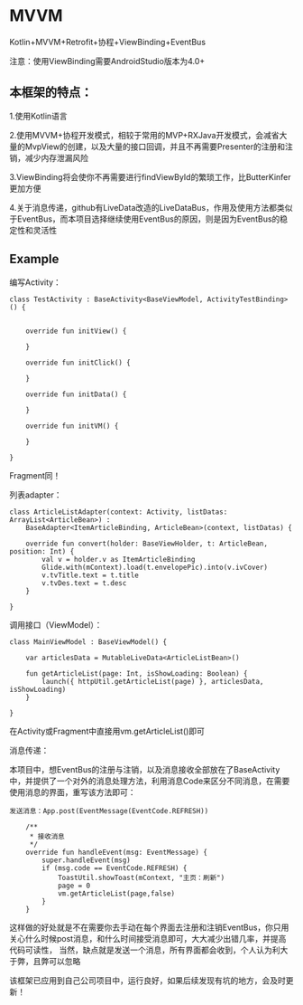 # MVVM
Kotlin+MVVM+Retrofit+协程+ViewBinding+EventBus

注意：使用ViewBinding需要AndroidStudio版本为4.0+

## 本框架的特点：  

1.使用Kotlin语言  

2.使用MVVM+协程开发模式，相较于常用的MVP+RXJava开发模式，会减省大量的MvpView的创建，以及大量的接口回调，并且不再需要Presenter的注册和注销，减少内存泄漏风险 
 
3.ViewBinding将会使你不再需要进行findViewById的繁琐工作，比ButterKinfer更加方便  

4.关于消息传递，github有LiveData改造的LiveDataBus，作用及使用方法都类似于EventBus，而本项目选择继续使用EventBus的原因，则是因为EventBus的稳定性和灵活性  

## Example

编写Activity：

    class TestActivity : BaseActivity<BaseViewModel, ActivityTestBinding>() {
    
    
        override fun initView() {
    
        }
    
        override fun initClick() {
         
        }
    
        override fun initData() {
    
        }
    
        override fun initVM() {
    
        }
    
    }

Fragment同！

列表adapter：

    class ArticleListAdapter(context: Activity, listDatas: ArrayList<ArticleBean>) :
        BaseAdapter<ItemArticleBinding, ArticleBean>(context, listDatas) {
    
        override fun convert(holder: BaseViewHolder, t: ArticleBean, position: Int) {
            val v = holder.v as ItemArticleBinding
            Glide.with(mContext).load(t.envelopePic).into(v.ivCover)
            v.tvTitle.text = t.title
            v.tvDes.text = t.desc
        }
    
    }

调用接口（ViewModel）：

    class MainViewModel : BaseViewModel() {
    
        var articlesData = MutableLiveData<ArticleListBean>()
    
        fun getArticleList(page: Int, isShowLoading: Boolean) {
            launch({ httpUtil.getArticleList(page) }, articlesData, isShowLoading)
        }
    
    }
在Activity或Fragment中直接用vm.getArticleList()即可

消息传递：

本项目中，想EventBus的注册与注销，以及消息接收全部放在了BaseActivity中，并提供了一个对外的消息处理方法，利用消息Code来区分不同消息，在需要使用消息的界面，重写该方法即可：

    发送消息：App.post(EventMessage(EventCode.REFRESH))

        /**
         * 接收消息
         */
        override fun handleEvent(msg: EventMessage) {
            super.handleEvent(msg)
            if (msg.code == EventCode.REFRESH) {
                ToastUtil.showToast(mContext, "主页：刷新")
                page = 0
                vm.getArticleList(page,false)
            }
        }

这样做的好处就是不在需要你去手动在每个界面去注册和注销EventBus，你只用关心什么时候post消息，和什么时间接受消息即可，大大减少出错几率，并提高代码可读性，
当然，缺点就是发送一个消息，所有界面都会收到，个人认为利大于弊，且弊可以忽略

该框架已应用到自己公司项目中，运行良好，如果后续发现有坑的地方，会及时更新！
